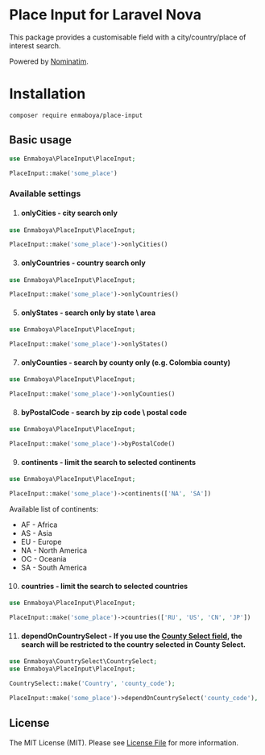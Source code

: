 
# Place Input for Laravel Nova

  

This package provides a customisable field with a city/country/place of interest search.

Powered by [Nominatim](https://nominatim.org/).

# Installation

```
composer require enmaboya/place-input
```

## Basic usage


```php
use Enmaboya\PlaceInput\PlaceInput;

PlaceInput::make('some_place')
```

### Available settings


1.  #### onlyCities - city search only

```php
use Enmaboya\PlaceInput\PlaceInput;

PlaceInput::make('some_place')->onlyCities()
```

3.  #### onlyCountries - country search only

```php
use Enmaboya\PlaceInput\PlaceInput;

PlaceInput::make('some_place')->onlyCountries()
```

5.  #### onlyStates - search only by state \ area

```php
use Enmaboya\PlaceInput\PlaceInput;

PlaceInput::make('some_place')->onlyStates()
```

7. #### onlyCounties - search by county only (e.g. Colombia county)

```php
use Enmaboya\PlaceInput\PlaceInput;

PlaceInput::make('some_place')->onlyCounties()
```

8.  #### byPostalCode - search by zip code \ postal code

```php
use Enmaboya\PlaceInput\PlaceInput;

PlaceInput::make('some_place')->byPostalCode()
```

9.  #### continents - limit the search to selected continents

```php
use Enmaboya\PlaceInput\PlaceInput;

PlaceInput::make('some_place')->continents(['NA', 'SA'])
```
Available list of continents:

 - AF - Africa
 - AS - Asia
 - EU - Europe
 - NA - North America
 - OC - Oceania
 - SA - South America

10.  #### countries - limit the search to selected countries

```php
use Enmaboya\PlaceInput\PlaceInput;

PlaceInput::make('some_place')->countries(['RU', 'US', 'CN', 'JP'])
```

11.  #### dependOnCountrySelect - If you use the [County Select field](https://github.com/enmaboya/nova-country-select), the search will be restricted to the country selected in County Select.

```php
use Enmaboya\CountrySelect\CountrySelect;
use Enmaboya\PlaceInput\PlaceInput;

CountrySelect::make('Country', 'county_code');

PlaceInput::make('some_place')->dependOnCountrySelect('county_code'),
```

  
## License

  

The MIT License (MIT). Please see [License File](https://github.com/enmaboya/nova-place-input/blob/main/LICENSE) for more information.
